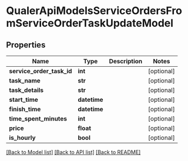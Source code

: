 # QualerApiModelsServiceOrdersFromServiceOrderTaskUpdateModel

## Properties
Name | Type | Description | Notes
------------ | ------------- | ------------- | -------------
**service_order_task_id** | **int** |  | [optional] 
**task_name** | **str** |  | [optional] 
**task_details** | **str** |  | [optional] 
**start_time** | **datetime** |  | [optional] 
**finish_time** | **datetime** |  | [optional] 
**time_spent_minutes** | **int** |  | [optional] 
**price** | **float** |  | [optional] 
**is_hourly** | **bool** |  | [optional] 

[[Back to Model list]](../README.md#documentation-for-models) [[Back to API list]](../README.md#documentation-for-api-endpoints) [[Back to README]](../README.md)


